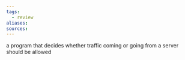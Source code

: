 ```yaml
---
tags:
  - review
aliases: 
sources:
---
```



a program that decides whether traffic coming or going from a server should be allowed